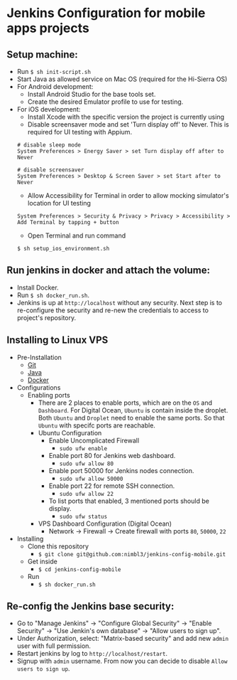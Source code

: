# Jenkins Configuration for mobile apps projects

## Setup machine:
- Run `$ sh init-script.sh`
- Start Java as allowed service on Mac OS (required for the Hi-Sierra OS)
- For Android development:
   - Install Android Studio for the base tools set.
   - Create the desired Emulator profile to use for testing. 
- For iOS development:
   - Install Xcode with the specific version the project is currently using
   - Disable screensaver mode and set 'Turn display off' to Never. This is required for UI testing with Appium.
   ```
   # disable sleep mode
   System Preferences > Energy Saver > set Turn display off after to Never

   # disable screensaver
   System Preferences > Desktop & Screen Saver > set Start after to Never
   ```
   - Allow Accessibility for Terminal in order to allow mocking simulator's location for UI testing
   ```
   System Preferences > Security & Privacy > Privacy > Accessibility > Add Terminal by tapping + button
   ```
   - Open Terminal and run command
   ```
   $ sh setup_ios_environment.sh
   ```

## Run jenkins in docker and attach the volume:
- Install Docker.
- Run `$ sh docker_run.sh`.
- Jenkins is up at `http://localhost` without any security. Next step is to re-configure the security and re-new the credentials to access to project's repository.

## Installing to Linux VPS
- Pre-Installation
    - [Git](https://www.digitalocean.com/community/tutorials/how-to-install-git-on-ubuntu-16-04)
    - [Java](https://www.digitalocean.com/community/tutorials/how-to-install-java-with-apt-get-on-ubuntu-16-04) 
    - [Docker](https://www.digitalocean.com/community/tutorials/how-to-install-and-use-docker-on-ubuntu-16-04)
- Configurations
    - Enabling ports
        - There are 2 places to enable ports, which are on the `OS` and `Dashboard`. For Digital Ocean, `Ubuntu` is contain inside the droplet. Both `Ubuntu` and `Droplet` need to enable the same ports. So that `Ubuntu` with specifc ports are reachable.
        - Ubuntu Configuration
            - Enable Uncomplicated Firewall
                - `sudo ufw enable`
            - Enable port 80 for Jenkins web dashboard.
                - `sudo ufw allow 80`
            - Enable port 50000 for Jenkins nodes connection.
                - `sudo ufw allow 50000` 
            - Enable port 22 for remote SSH connection.
                - `sudo ufw allow 22` 
            - To list ports that enabled, 3 mentioned ports should be display.
                - `sudo ufw status` 
        - VPS Dashboard Configuration (Digital Ocean)
            - Network -> Firewall -> Create firewall with ports `80`, `50000`, `22` 
- Installing
    - Clone this repository
        - `$ git clone git@github.com:nimbl3/jenkins-config-mobile.git`
    - Get inside 
        - `$ cd jenkins-config-mobile`
    - Run
        - `$ sh docker_run.sh`

## Re-config the Jenkins base security:
- Go to "Manage Jenkins" -> "Configure Global Security" -> "Enable Security" -> "Use Jenkin's own database" -> "Allow users to sign up".
- Under Authorization, select: "Matrix-based security" and add new `admin` user with full permission.
- Restart jenkins by log to `http://localhost/restart`.
- Signup with `admin` username. From now you can decide to disable `Allow users to sign up`.
